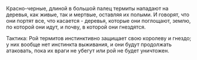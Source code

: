 Красно-черные, длиной в большой палец термиты нападают на деревья, как живые, так и мертвые, оставляя их полыми. И говорят, что они портят все, что касается - деревья, которые они поглощают, землю, по которой они идут, и почву, в которой они гнездятся.

Тактика: Рой термитов инстинктивно защищает свою королеву и гнездо; у них вообще нет инстинкта выживания, и они будут продолжать атаковать, пока их враги не убегут или рой не будет уничтожен.